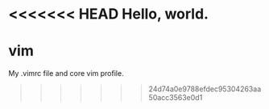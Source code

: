 <<<<<<< HEAD
Hello, world.
=======
# vim
My .vimrc file and core vim profile.
>>>>>>> 24d74a0e9788efdec95304263aa50acc3563e0d1
